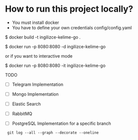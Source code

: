 # How to run this project locally?

- You must install docker
- You have to define your own credentials config/config.yaml

$ docker build -t ingilizce-kelime-go .

$ docker run -p 8080:8080 -d ingilizce-kelime-go

or if you want to interactive mode

$ docker run -p 8080:8080 -it ingilizce-kelime-go

TODO
- [ ] Telegram Implementation

- [ ] Mongo Implementation

- [ ] Elastic Search

- [ ] RabbitMQ

- [ ] PostgreSQL Implementation for a specific branch

```
 git log --all --graph --decorate --oneline
```